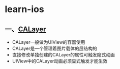 # learn-ios

## 一、[CALayer](https://github.com/feeloc/learn-ios/blob/master/CALayer.md)
* CALayer一般做为UIView的容器使用
* CALayer是一个管理着图片载体的层结构的
* 直接修改单独创建的CALayer的属性可触发隐式动画
* UIView中的CALayer动画必须显式触发才能生效